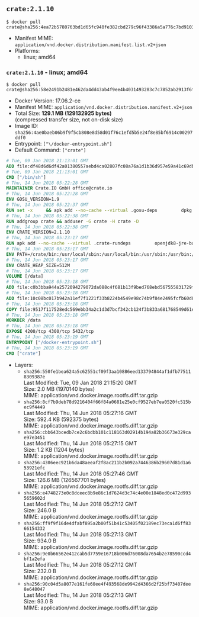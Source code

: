 ## `crate:2.1.10`

```console
$ docker pull crate@sha256:4ea72b5780763bd1d65fc940fe382cbd279c96f43386a5a776c7bd91037d765e
```

-	Manifest MIME: `application/vnd.docker.distribution.manifest.list.v2+json`
-	Platforms:
	-	linux; amd64

### `crate:2.1.10` - linux; amd64

```console
$ docker pull crate@sha256:58e2491b2481e462da4dd43ab4f9ee4b4031493283c7c7852ab2913f6fd06494
```

-	Docker Version: 17.06.2-ce
-	Manifest MIME: `application/vnd.docker.distribution.manifest.v2+json`
-	Total Size: **129.1 MB (129132925 bytes)**  
	(compressed transfer size, not on-disk size)
-	Image ID: `sha256:4ae0baeb06b9f9f5cb808e8d58d01f76c1efd5b5e24f8e85bf6914c00297ddf0`
-	Entrypoint: `["\/docker-entrypoint.sh"]`
-	Default Command: `["crate"]`

```dockerfile
# Tue, 09 Jan 2018 21:13:01 GMT
ADD file:df48d6d6df42a01380557aebd4ca02807fc08a76a1d1b36d957e59a41c69db0b in / 
# Tue, 09 Jan 2018 21:13:01 GMT
CMD ["/bin/sh"]
# Thu, 14 Jun 2018 05:22:28 GMT
MAINTAINER Crate.IO GmbH office@crate.io
# Thu, 14 Jun 2018 05:22:28 GMT
ENV GOSU_VERSION=1.9
# Thu, 14 Jun 2018 05:22:37 GMT
RUN set -x     && apk add --no-cache --virtual .gosu-deps         dpkg         gnupg         curl     && export ARCH=$(echo $(dpkg --print-architecture) | cut -d"-" -f3)     && curl -o /usr/local/bin/gosu -fSL "https://github.com/tianon/gosu/releases/download/$GOSU_VERSION/gosu-$ARCH"     && curl -o /usr/local/bin/gosu.asc -fSL "https://github.com/tianon/gosu/releases/download/$GOSU_VERSION/gosu-$ARCH.asc"     && export GNUPGHOME="$(mktemp -d)"     && gpg --keyserver ha.pool.sks-keyservers.net --recv-keys B42F6819007F00F88E364FD4036A9C25BF357DD4     && gpg --batch --verify /usr/local/bin/gosu.asc /usr/local/bin/gosu     && rm -r "$GNUPGHOME" /usr/local/bin/gosu.asc     && chmod +x /usr/local/bin/gosu     && gosu nobody true     && apk del .gosu-deps
# Thu, 14 Jun 2018 05:22:38 GMT
RUN addgroup crate && adduser -G crate -H crate -D
# Thu, 14 Jun 2018 05:22:38 GMT
ENV CRATE_VERSION=2.1.10
# Thu, 14 Jun 2018 05:23:17 GMT
RUN apk add --no-cache --virtual .crate-rundeps         openjdk8-jre-base         python3         openssl         sigar     && apk add --no-cache --virtual .build-deps         curl         gnupg         tar     && curl -fSL -O https://cdn.crate.io/downloads/releases/crate-$CRATE_VERSION.tar.gz     && curl -fSL -O https://cdn.crate.io/downloads/releases/crate-$CRATE_VERSION.tar.gz.asc     && export GNUPGHOME="$(mktemp -d)"     && gpg --keyserver ha.pool.sks-keyservers.net --recv-keys 90C23FC6585BC0717F8FBFC37FAAE51A06F6EAEB     && gpg --batch --verify crate-$CRATE_VERSION.tar.gz.asc crate-$CRATE_VERSION.tar.gz     && rm -r "$GNUPGHOME" crate-$CRATE_VERSION.tar.gz.asc     && mkdir /crate     && tar -xf crate-$CRATE_VERSION.tar.gz -C /crate --strip-components=1     && rm crate-$CRATE_VERSION.tar.gz     && ln -s /usr/bin/python3 /usr/bin/python     && rm /crate/lib/sigar/libsigar-amd64-linux.so     && apk del .build-deps
# Thu, 14 Jun 2018 05:23:17 GMT
ENV PATH=/crate/bin:/usr/local/sbin:/usr/local/bin:/usr/sbin:/usr/bin:/sbin:/bin
# Thu, 14 Jun 2018 05:23:17 GMT
ENV CRATE_HEAP_SIZE=512M
# Thu, 14 Jun 2018 05:23:17 GMT
VOLUME [/data]
# Thu, 14 Jun 2018 05:23:18 GMT
ADD file:c0b3bba944a2572094279072da088c4f681b13f9bed768ebd567555831729fab in /crate/config/crate.yml 
# Thu, 14 Jun 2018 05:23:18 GMT
ADD file:10c08bc017b942a11ef7f1221f33b8224b4549e98c74b9f84e2495fcfb60d8ce in /crate/config/log4j2.properties 
# Thu, 14 Jun 2018 05:23:18 GMT
COPY file:9517f117528edc569ebb34a2c1d3d7bcf342cb124f3b833a681768549d61ebfb in / 
# Thu, 14 Jun 2018 05:23:18 GMT
WORKDIR /data
# Thu, 14 Jun 2018 05:23:18 GMT
EXPOSE 4200/tcp 4300/tcp 5432/tcp
# Thu, 14 Jun 2018 05:23:19 GMT
ENTRYPOINT ["/docker-entrypoint.sh"]
# Thu, 14 Jun 2018 05:23:19 GMT
CMD ["crate"]
```

-	Layers:
	-	`sha256:550fe1bea624a5c62551cf09f3aa10886eed133794844af1dfb775118309387e`  
		Last Modified: Tue, 09 Jan 2018 21:15:20 GMT  
		Size: 2.0 MB (1970140 bytes)  
		MIME: application/vnd.docker.image.rootfs.diff.tar.gzip
	-	`sha256:8cf7b9deb78d9216404f66f84a0681e25e0cf9527eb7ea0520fc515bec9f4449`  
		Last Modified: Thu, 14 Jun 2018 05:27:16 GMT  
		Size: 592.4 KB (592375 bytes)  
		MIME: application/vnd.docker.image.rootfs.diff.tar.gzip
	-	`sha256:cbb643bcedb7ce2c6bdbb101c118163d02914b194a82b36673e329cae97e3451`  
		Last Modified: Thu, 14 Jun 2018 05:27:15 GMT  
		Size: 1.2 KB (1204 bytes)  
		MIME: application/vnd.docker.image.rootfs.diff.tar.gzip
	-	`sha256:4306eec921b6da48aeeaf2f8ac211b2b092a7446386b29607d81d1a653921efc`  
		Last Modified: Thu, 14 Jun 2018 05:27:46 GMT  
		Size: 126.6 MB (126567701 bytes)  
		MIME: application/vnd.docker.image.rootfs.diff.tar.gzip
	-	`sha256:e4748273e0c8dceec8b9e86c1d7624d3c74c4e00e1848ed0c472d9935659602d`  
		Last Modified: Thu, 14 Jun 2018 05:27:12 GMT  
		Size: 246.0 B  
		MIME: application/vnd.docker.image.rootfs.diff.tar.gzip
	-	`sha256:ff9f9f16de4dfabf895a2b00f51b41c53405f02189ec73eca1d6ff8366154332`  
		Last Modified: Thu, 14 Jun 2018 05:27:13 GMT  
		Size: 934.0 B  
		MIME: application/vnd.docker.image.rootfs.diff.tar.gzip
	-	`sha256:9e0b66562e412cab5d7759e16718b006d76008da7654b2e78590ccd4bf1a2efa`  
		Last Modified: Thu, 14 Jun 2018 05:27:12 GMT  
		Size: 232.0 B  
		MIME: application/vnd.docker.image.rootfs.diff.tar.gzip
	-	`sha256:90c04d5a8077e161fe60ee4f493568de9942d4366d2f25bf73407dee8e648047`  
		Last Modified: Thu, 14 Jun 2018 05:27:13 GMT  
		Size: 93.0 B  
		MIME: application/vnd.docker.image.rootfs.diff.tar.gzip
